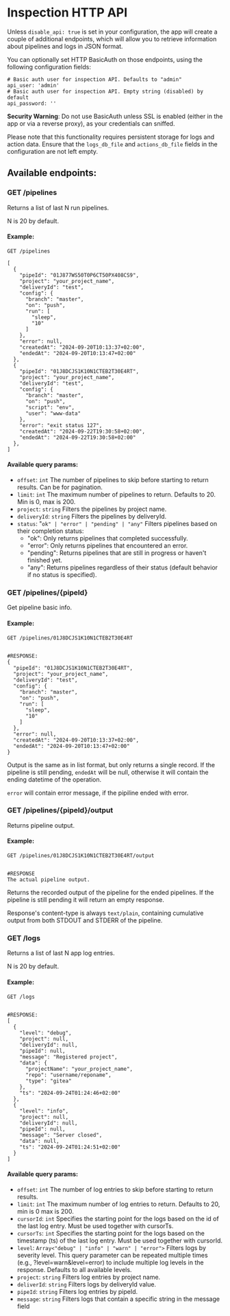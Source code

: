 # Inspection HTTP API

Unless `disable_api: true` is set in your configuration, the app will create a 
couple of  additional endpoints, which will allow you to retrieve information 
about pipelines and logs in JSON format. 

You can optionally set HTTP BasicAuth on those endpoints, using the following 
configuration fields:

```
# Basic auth user for inspection API. Defaults to "admin"
api_user: 'admin'
# Basic auth user for inspection API. Empty string (disabled) by default 
api_password: '' 
```

**Security Warning**: Do not use BasicAuth unless SSL is enabled (either in the
app or via a reverse proxy), as your credentials can sniffed.

Please note that this functionality requires persistent storage for logs and 
action data. Ensure that the `logs_db_file` and `actions_db_file` fields in 
the configuration are not left empty.

## Available endpoints:

### GET /pipelines

Returns a list of last N run pipelines. 

N is 20 by default.

#### Example:
```
GET /pipelines

[
  {
    "pipeId": "01J877WS50T0P6CT50PX408CS9",
    "project": "your_project_name",
    "deliveryId": "test",
    "config": {
      "branch": "master",
      "on": "push",
      "run": [
        "sleep",
        "10"
      ]
    },
    "error": null,
    "createdAt": "2024-09-20T10:13:37+02:00",
    "endedAt": "2024-09-20T10:13:47+02:00"
  },
  {
    "pipeId": "01J8DCJS1K10N1CTEB2T30E4RT",
    "project": "your_project_name",
    "deliveryId": "test",
    "config": {
      "branch": "master",
      "on": "push",
      "script": "env",
      "user": "www-data"
    },
    "error": "exit status 127",
    "createdAt": "2024-09-22T19:30:58+02:00",
    "endedAt": "2024-09-22T19:30:58+02:00"
  },
]
```

#### Available query params:

- `offset`: `int`
  The number of pipelines to skip before starting to return results. Can be for pagination.
- `limit`: `int`
  The maximum number of pipelines to return. Defaults to 20. Min is 0, max is 200.
- `project`: `string`
  Filters the pipelines by project name. 
- `deliveryId`: `string`
  Filters the pipelines by deliveryId.
- `status`: "`ok" | "error" | "pending" | "any"`
  Filters pipelines based on their completion status:
    - "ok": Only returns pipelines that completed successfully.
    - "error": Only returns pipelines that encountered an error.
    - "pending": Returns pipelines that are still in progress or haven't finished yet.
    - "any": Returns pipelines regardless of their status (default behavior if no status is specified).
 

### GET /pipelines/{pipeId}

Get pipeline basic info.

#### Example:
```
GET /pipelines/01J8DCJS1K10N1CTEB2T30E4RT


#RESPONSE:
{
  "pipeId": "01J8DCJS1K10N1CTEB2T30E4RT",
  "project": "your_project_name",
  "deliveryId": "test",
  "config": {
    "branch": "master",
    "on": "push",
    "run": [
      "sleep",
      "10"
    ]
  },
  "error": null,
  "createdAt": "2024-09-20T10:13:37+02:00",
  "endedAt": "2024-09-20T10:13:47+02:00"
}
```

Output is the same as in list format, but only returns a single record.
If the pipeline is still pending, `endedAt` will be null, otherwise it will
contain the ending datetime of the operation. 

`error` will contain error message, if the pipiline ended with error. 

### GET /pipelines/{pipeId}/output

Returns pipeline output.

#### Example:
```
GET /pipelines/01J8DCJS1K10N1CTEB2T30E4RT/output


#RESPONSE
The actual pipeline output.
```

Returns the recorded output of the pipeline for the ended pipelines.
If the pipeline is still pending it will return an empty response.

Response's content-type is always `text/plain`, containing cumulative output
from both STDOUT and STDERR of the pipeline.


### GET /logs

Returns a list of last N app log entries.

N is 20 by default.


#### Example:
```
GET /logs


#RESPONSE:
[
  {
    "level": "debug",
    "project": null,
    "deliveryId": null,
    "pipeId": null,
    "message": "Registered project",
    "data": {
      "projectName": "your_project_name",
      "repo": "username/reponame",
      "type": "gitea"
    },
    "ts": "2024-09-24T01:24:46+02:00"
  },
  {
    "level": "info",
    "project": null,
    "deliveryId": null,
    "pipeId": null,
    "message": "Server closed",
    "data": null,
    "ts": "2024-09-24T01:24:51+02:00"
  }
]
```

#### Available query params:

- `offset`: `int`
  The number of log entries to skip before starting to return results.
- `limit`: `int`
  The maximum number of log entries to return. Defaults to 20, min is 0 max is 200.
- `cursorId`: `int`
  Specifies the starting point for the logs based on the id of the last log 
  entry. Must be used together with cursorTs.
- `cursorTs`: `int`
  Specifies the starting point for the logs based on the timestamp (ts) of the 
  last log entry. Must be used together with cursorId.
- `level`: `Array<"debug" | "info" | "warn" | "error">`
  Filters logs by severity level. This query parameter can be repeated multiple 
  times (e.g., ?level=warn&level=error) to include multiple log levels in the 
  response. Defaults to all available levels.
- `project`: `string`
  Filters log entries by project name.
- `deliverId`: `string`
  Filters logs by deliveryId value.
- `pipeId`: `string`
  Filters log entries by pipeId.
- `message`: `string`
  Filters logs that contain a specific string in the message field